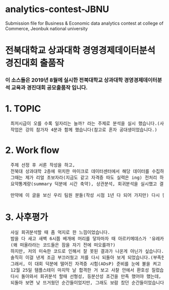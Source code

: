 # analytics-contest-JBNU
Submission file for  Business &amp; Economic data analytics contest at  college of Commerce, Jeonbuk national university 

전북대학교 상과대학 경영경제데이터분석 경진대회 출품작 
==================================================

### 이 소스들은 2019년 8월에 실시한 전북대학교 상과대학 경영경제데이터분석 교육과 경진대회 공모출품작 입니다.

# 1. TOPIC
<pre>
  최저시급이 오를 수록 일자리는 늘까? 라는 주제로 분석을 실시 했습니다.(사실상 가설)
  작업은 강의 참가자 4분과 함께 했습니다(참고로 혼자 공대생이었습니다.)
</pre>
# 2. Work flow
<pre>
  주제 선정 후 서론 작성을 하고, 
  전북대 상과대학 2층에 위치한 마이크로 데이터센터에서 해당 데이터를 수집하고 전처리에 들어갔습니다.(결측치,,,토 나와ㅆ..) 
  그때는 제가 리얼 초보자라(지금도 같고 자격증 따도 실력은 ing) 전처리 하는데 많은 시간이 소요되었습니다.(덕분에 밤 새고) 
  요약통계량(summary 덕분에 시간 축약), 상관분석, 회귀분석을 실시했고 결과는 제가 화살을 맞을 수 있기에 굳이 직접 언급을 안하겠습니다. 

  만약에 이 글을 보신 우리 팀원 분들(작성 시점 1년 다 되어 가지만) 다시 한번 더 고생 많으셨습니다. 정말루요
</pre>
# 3. 사후평가
<pre>
  사실 회귀분석할 때 좀 억지로 한 느낌이었습니다. 
  밤을 다 새고 새벽 6시쯤 베개에 머리를 닿자마자 때 아르키메데스가 '유레카!'한 것마냥 떠올라서 오후에 실험실로 달려가서 시행했습니다.
  (왜 떠올라라는 코드들은 잠을 자기 전에 떠오를까?)
  하지만, 저의 미숙한 코드로 인해서 잘 못된 결과가 나온게 아닌가 싶습니다.
  솔직히 이걸 낸게 조금 부끄러웠고 저를 다시 되돌아 보게 되었습니다.(부족한게 한 두가지가 아니여,,,,)
  그래서, 이 대회 덕분에 떨어진 자격증 시험(ADsP) 준비를 눈에 불을 켜고 밤낮 가리지 않고 공부하였고(일주일동안)
  12월 25일 템플스테이 마지막 날 합격한 거 보고 사찰 안에서 환호성 질렀습니다.(내 상금 중 6만원 내서 그런 것 같습니다.)
  다시 돌아와서 회귀분석 할때 선형성, 등분산성 조건을 만족 했어야 했는데, 제가 그 등분산성 신경을 안써서 회귀분석 이상한 결과가 나온 것이 아닌가,
  되돌아 보면 낮 뜨거웠던 순간들이었지만, 그래도 보람 찼던 순간들이었습니다.
</pre>
